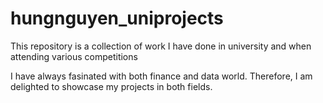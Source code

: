 # hungnguyen_uniprojects
This repository is a collection of work I have done in university and when attending various competitions

I have always fasinated with both finance and data world. Therefore, I am delighted to showcase my projects in both fields.

